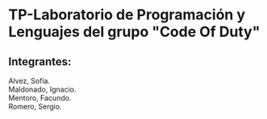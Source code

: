 # TP-Laboratorio de Programación y Lenguajes del grupo "Code Of Duty"

## Integrantes: 

Alvez, Sofía.  
Maldonado, Ignacio.  
Mentoro, Facundo.  
Romero, Sergio.  







